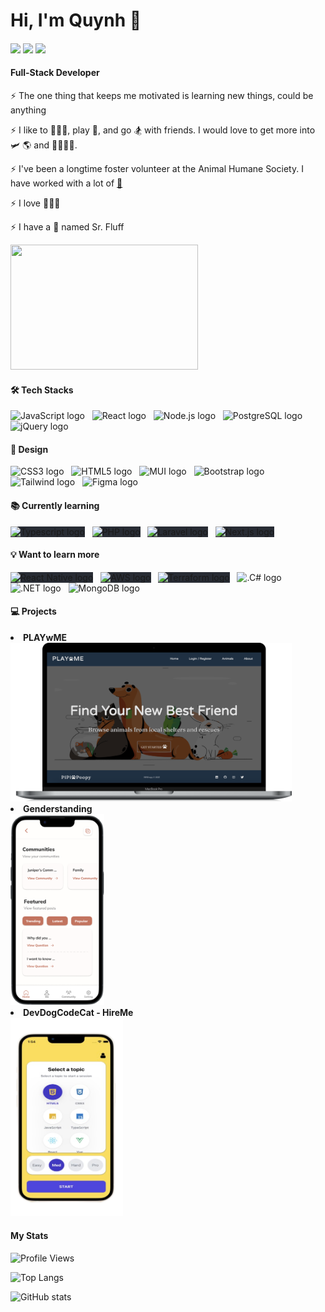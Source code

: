 # Hi, I'm Quynh 👋

#### 
<p>
<a target="_blank" href="https://www.linkedin.com/in/daoquynh29"><img src="https://img.shields.io/badge/-LinkedIn-0077B5?style=for-the-badge&logo=Linkedin&logoColor=white"></img></a>
<a target="_blank" href="mailto:quynhngannguyendao@gmail.com"><img src="https://img.shields.io/badge/-Gmail-D14836?style=for-the-badge&logo=Gmail&logoColor=white"></img></a>
<a target="_blank" href="https://www.discordapp.com/users/284940752373415936"><img src="https://img.shields.io/badge/Discord-7289DA?style=for-the-badge&logo=discord&logoColor=white"></img></a>

#### Full-Stack Developer 
 ⚡ The one thing that keeps me motivated is learning new things, could be anything  

 ⚡ I like to 🧗🏽‍♀️, play 🎾, and go 🏂 with friends. I would love to get more into 🛩️ 🌎 and 🥾🚶🏻‍♀️.
 
 ⚡ I've been a longtime foster volunteer at the Animal Humane Society. I have worked with a lot of <a href="//imgur.com/a/oFJWVXd">🐶</a>

 ⚡ I love 🍜🍱🥘

 ⚡ I have a 🐰 named Sr. Fluff
 
<img src="https://i.imgur.com/RSMHxGd.jpg" height="200" width="300" />

#### 🛠  Tech Stacks
<p>
  <img
    src="https://img.shields.io/badge/JavaScript-282C34?logo=javascript&logoColor=F7DF1E"
    alt="JavaScript logo"
    title="JavaScript"
    height="25"
  />
  &nbsp;
  <img
    src="https://img.shields.io/badge/-React-282C34?style=flat-square&logo=react&logoColor=61DAFB"
    alt="React logo"
    title="React"
    height="25"
  />
  &nbsp;
  <img
    src="https://img.shields.io/badge/-Nodejs-282C34?style=flat-square&logo=Node.js&logoColor=339933"
    alt="Node.js logo"
    title="Node.js"
    height="25"
  />
  &nbsp;
  <img
    src="https://img.shields.io/badge/postgres-282C34.svg?style=for-the-badge&logo=postgresql&logoColor=61DAFB"
    alt="PostgreSQL logo"
    title="PostgreSQL"
    height="25"
  />
  &nbsp;
  <img
    src="https://img.shields.io/badge/jQuery-282C34?style=for-the-badge&logo=jquery&logoColor=0769AD"
    alt="jQuery logo"
    title="jQuery"
    height="25"
  />
  &nbsp;
<!-- <img src="https://img.shields.io/badge/-Git-%23F05032?style=flat-square&logo=git&logoColor=%23ffffff" alt="Git logo" title="Git" height="25" />
&nbsp;
<img src="https://img.shields.io/badge/-VSCode-%23007ACC?style=flat-square&logo=visual-studio-code" alt="VSCode logo" title="VS Code" height="25" />
&nbsp;
<img src="https://img.shields.io/badge/heroku-%23430098.svg?style=for-the-badge&logo=heroku&logoColor=white" alt="Heroku logo" title="Heroku" height="25" />
&nbsp; -->

#### 🎨 Design
  <img
    src="https://img.shields.io/badge/-CSS3-282C34?style=flat-square&logo=css3&logoColor=1572B6"
    alt="CSS3 logo"
    title="CSS3"
    height="25"
  />
  &nbsp;
  <img
    src="https://img.shields.io/badge/-HTML5-282C34?style=flat-square&logo=html5&logoColor=E44D27"
    alt="HTML5 logo"
    title="HTML5"
    height="25"
  />
  &nbsp;
  <img
    src="https://img.shields.io/badge/MUI-282C34.svg?style=for-the-badge&logo=mui&logoColor=0081CB"
    alt="MUI logo"
    title="MUI"
    height="25"
  />
  &nbsp;
  <img
    src="https://img.shields.io/badge/bootstrap-282C34.svg?style=for-the-badge&logo=bootstrap&logoColor=8511FA"
    alt="Bootstrap logo"
    title="Bootstrap"
    height="25"
  />
  &nbsp;
  <img
    src="https://img.shields.io/badge/Tailwind_CSS-282C34?style=for-the-badge&logo=tailwind-css&logoColor=38B2AC"
    alt="Tailwind logo"
    title="Tailwind"
    height="25"
  />
  &nbsp;
  <img
    src="https://img.shields.io/badge/Figma-282C34?style=for-the-badge&logo=figma&logoColor=F24E1E"
    alt="Figma logo"
    title="Figma"
    height="25"
  />
  &nbsp;
</p>

#### 📚 Currently learning
<p>
<img
  src="https://img.shields.io/badge/TypeScript-282C34?style=for-the-badge&logo=typescript&logoColor=007ACC"
  alt="Typescript logo"
  title="Typescript"
  height="25"
  style="background-color: #282C34"
/> 
&nbsp;
<img
  src="https://img.shields.io/badge/PHP-282C34?style=for-the-badge&logo=php&logoColor=777BB4" 
  alt="PHP logo"
  title="PHP"
  height="25"
  style="background-color: #282C34"
/> 
&nbsp;
<img
  src="https://img.shields.io/badge/Laravel-282C34?style=for-the-badge&logo=laravel&logoColor=FF2D20" 
  alt="Laravel logo"
  title="Laravel"
  height="25"
  style="background-color: #282C34"
/> 
&nbsp;
   <img
  src="https://img.shields.io/badge/Next.js-282C34?logo=nextdotjs&style=for-the-badge&logoColor=fff"
  alt="Next.js logo"
  title="Next.js"
  height="25"
  style="background-color: #282C34"
/> 
&nbsp;
</p>

#### 💡 Want to learn more 
<p>
 <img
  src="https://img.shields.io/badge/React_Native-282C34?style=for-the-badge&logo=react&logoColor=61DAFB"
  alt="React Native logo"
  title="React Native"
  height="25"
  style="background-color: #282C34"
/> 
&nbsp;
  <img
  src="https://img.shields.io/badge/Amazon_AWS-282C34?style=for-the-badge&logo=amazon-aws&logoColor=white"
  alt="AWS logo"
  title="AWS"
  height="25"
  style="background-color: #282C34"
/> 
&nbsp;
  <img
  src="https://img.shields.io/badge/terraform-282C34?style=for-the-badge&logo=terraform&logoColor=235835CC"
  alt="Terraform logo"
  title="Terraform"
  height="25"
  style="background-color: #282C34"
/> 
&nbsp;
    <img
    src="https://img.shields.io/badge/C%23-282C34?style=for-the-badge&logo=c-sharp&logoColor=239120"
    alt=".C# logo"
    title="C#"
    height="25"
  />
  &nbsp;
    <img
    src="https://img.shields.io/badge/.NET-282C34?style=for-the-badge&logo=.net&logoColor=61DAFB"
    alt=".NET logo"
    title=".NET"
    height="25"
  />
  &nbsp;
  <img
    src="https://img.shields.io/badge/-MongoDB-282C34?style=flat-square&logo=mongodb&logoColor=13aa52"
    alt="MongoDB logo"
    title="MongoDB"
    height="25"
  />
  &nbsp;
</p>

#### 💻 Projects

  <li>
    <a href="https://github.com/quynhngandao/PLAYwME" style="text-decoration: none; font-weight: bold;">
      PLAYwME
    </a>    
  </li>
  <img src="https://github.com/quynhngandao/PLAYwME/blob/main/public/images/playwme.png?raw=true" style="width: 450px; height: auto;">
  <li>
    <a href="https://github.com/Genderstanding/Genderstanding" style="text-decoration: none; font-weight: bold;">
      Genderstanding
    </a>
  </li>
  <img src="https://github.com/Genderstanding/Genderstanding/raw/main/public/light.png" style="width: 150px; height: auto;">
  <li>
    <a href="https://github.com/Genderstanding/Genderstanding" style="text-decoration: none; font-weight: bold;">
      DevDogCodeCat - HireMe
    </a>
  </li>
   <img src="https://github.com/PleaseHireMeNow/Mobile-HireMe/blob/main/assets/images/hiremenow.png?raw=true" style="width: 180px; height: auto;">

#### My Stats

![Profile Views](https://komarev.com/ghpvc/?username=quynhngandao&style=flat-square&color=blue)

![Top Langs](https://github-readme-stats.vercel.app/api/top-langs/?username=quynhngandao&layout=compact&theme=dark)

![GitHub stats](https://github-readme-stats.vercel.app/api?username=quynhngandao&show&theme=dark)

<!--
**quynhngandao/quynhngandao** is a ✨ _special_ ✨ repository because its `README.md` (this file) appears on your GitHub profile.

Here are some ideas to get you started:

- 🔭 I’m currently working on ...
- 🌱 I’m currently learning ...
- 👯 I’m looking to collaborate on ...
- 🤔 I’m looking for help with ...
- 💬 Ask me about ...
- 📫 How to reach me: ...
- 😄 Pronouns: ...
- ⚡ Fun fact: ...
-->
